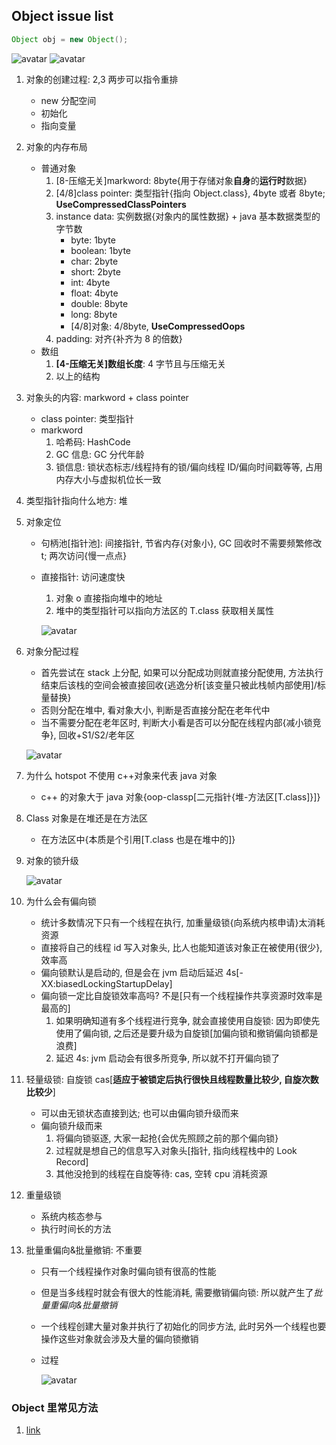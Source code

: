 ## Object issue list

```java
Object obj = new Object();
```

![avatar](/static/image/java/javase-jvm-object.png)
![avatar](/static/image/java/javase-jvm-object-v2.png)

1. 对象的创建过程: 2,3 两步可以指令重排
   - new 分配空间
   - 初始化
   - 指向变量
2. 对象的内存布局
   - 普通对象
     1. [8-压缩无关]markword: 8byte{用于存储对象**自身**的**运行时**数据}
     2. [4/8]class pointer: 类型指针{指向 Object.class}, 4byte 或者 8byte; **UseCompressedClassPointers**
     3. instance data: 实例数据{对象内的属性数据} + java 基本数据类型的字节数
        - byte: 1byte
        - boolean: 1byte
        - char: 2byte
        - short: 2byte
        - int: 4byte
        - float: 4byte
        - double: 8byte
        - long: 8byte
        - [4/8]对象: 4/8byte, **UseCompressedOops**
     4. padding: 对齐{补齐为 8 的倍数}
   - 数组
     1. **[4-压缩无关]数组长度**: 4 字节且与压缩无关
     2. 以上的结构
3. 对象头的内容: markword + class pointer
   - class pointer: 类型指针
   - markword
     1. 哈希码: HashCode
     2. GC 信息: GC 分代年龄
     3. 锁信息: 锁状态标志/线程持有的锁/偏向线程 ID/偏向时间戳等等, 占用内存大小与虚拟机位长一致
4. 类型指针指向什么地方: 堆
5. 对象定位

   - 句柄池[指针池]: 间接指针, 节省内存{对象小}, GC 回收时不需要频繁修改 t; 两次访问{慢一点点}
   - 直接指针: 访问速度快

     1. 对象 o 直接指向堆中的地址
     2. 堆中的类型指针可以指向方法区的 T.class 获取相关属性

     ![avatar](/static/image/java/javaee-jvm-locate.png)

6. 对象分配过程

   - 首先尝试在 stack 上分配, 如果可以分配成功则就直接分配使用, 方法执行结束后该栈的空间会被直接回收{逃逸分析[该变量只被此栈帧内部使用]/标量替换}
   - 否则分配在堆中, 看对象大小, 判断是否直接分配在老年代中
   - 当不需要分配在老年区时, 判断大小看是否可以分配在线程内部{减小锁竞争}, 回收+S1/S2/老年区

   ![avatar](/static/image/java/javaee-jvm-allocate.png)

7. 为什么 hotspot 不使用 c++对象来代表 java 对象
   - c++ 的对象大于 java 对象{oop-classp[二元指针{堆-方法区[T.class]}]}
8. Class 对象是在堆还是在方法区
   - 在方法区中{本质是个引用[T.class 也是在堆中的]}
9. 对象的锁升级

   ![avatar](/static/image/java/javase-jvm-lock-upgrade.png)

10. 为什么会有偏向锁

    - 统计多数情况下只有一个线程在执行, 加重量级锁{向系统内核申请}太消耗资源
    - 直接将自己的线程 id 写入对象头, 比人也能知道该对象正在被使用{很少}, 效率高
    - 偏向锁默认是启动的, 但是会在 jvm 启动后延迟 4s[-XX:biasedLockingStartupDelay]
    - 偏向锁一定比自旋锁效率高吗? 不是[只有一个线程操作共享资源时效率是最高的]
      1. 如果明确知道有多个线程进行竞争, 就会直接使用自旋锁: 因为即使先使用了偏向锁, 之后还是要升级为自旋锁[加偏向锁和撤销偏向锁都是浪费]
      2. 延迟 4s: jvm 启动会有很多所竞争, 所以就不打开偏向锁了

11. 轻量级锁: 自旋锁 cas[**适应于被锁定后执行很快且线程数量比较少, 自旋次数比较少**]

    - 可以由无锁状态直接到达; 也可以由偏向锁升级而来
    - 偏向锁升级而来
      1. 将偏向锁驱逐, 大家一起抢{会优先照顾之前的那个偏向锁}
      2. 过程就是想自己的信息写入对象头[指针, 指向线程栈中的 Look Record]
      3. 其他没抢到的线程在自旋等待: cas, 空转 cpu 消耗资源

12. 重量级锁

    - 系统内核态参与
    - 执行时间长的方法

13. 批量重偏向&批量撤销: 不重要

    - 只有一个线程操作对象时偏向锁有很高的性能
    - 但是当多线程时就会有很大的性能消耗, 需要撤销偏向锁: 所以就产生了*批量重偏向&批量撤销*
    - 一个线程创建大量对象并执行了初始化的同步方法, 此时另外一个线程也要操作这些对象就会涉及大量的偏向锁撤销
    - 过程

      ![avatar](/static/image/java/javase-jvm-lock-explain.png)

### Object 里常见方法

1. [link](/se/syntax/Object.md)
